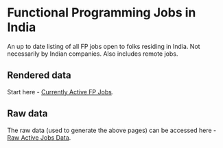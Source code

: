 # Functional Programming Jobs in India
An up to date listing of all FP jobs open to folks residing in India. Not necessarily by Indian companies. Also includes remote jobs.

## Rendered data

Start here - [Currently Active FP Jobs](https://github.com/fpindia/jobs/blob/main/rendered/active.md).

## Raw data

The raw data (used to generate the above pages) can be accessed here - [Raw Active Jobs Data](https://github.com/fpindia/jobs/blob/main/raw/active.csv).

